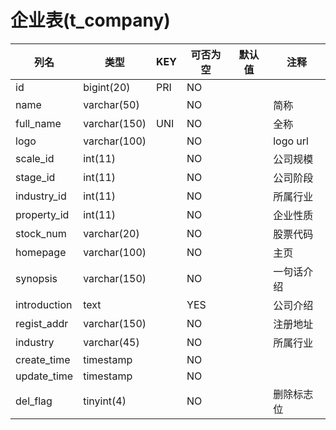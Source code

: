 # 企业表(t_company)
| 列名 | 类型 | KEY | 可否为空 | 默认值 | 注释 |
| ---- | ---- | ---- | ---- | ---- | ----  |
| id | bigint(20) | PRI | NO |  |  |
| name | varchar(50) |  | NO |  | 简称 |
| full_name | varchar(150) | UNI | NO |  | 全称 |
| logo | varchar(100) |  | NO |  | logo url |
| scale_id | int(11) |  | NO |  | 公司规模 |
| stage_id | int(11) |  | NO |  | 公司阶段 |
| industry_id | int(11) |  | NO |  | 所属行业 |
| property_id | int(11) |  | NO |  | 企业性质 |
| stock_num | varchar(20) |  | NO |  | 股票代码 |
| homepage | varchar(100) |  | NO |  | 主页 |
| synopsis | varchar(150) |  | NO |  | 一句话介绍 |
| introduction | text |  | YES |  | 公司介绍 |
| regist_addr | varchar(150) |  | NO |  | 注册地址 |
| industry | varchar(45) |  | NO |  | 所属行业 |
| create_time | timestamp |  | NO |  |  |
| update_time | timestamp |  | NO |  |  |
| del_flag | tinyint(4) |  | NO |  | 删除标志位 |